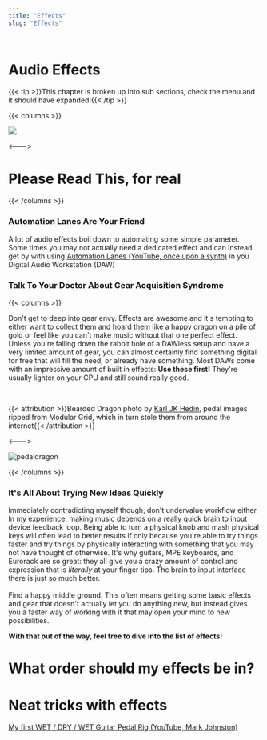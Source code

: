 ```yaml
---
title: "Effects"
slug: "Effects"

---
```


# Audio Effects

<script>
    document.getElementById("effectMenu").open = true;
</script>
{{< tip >}}This chapter is broken up into sub sections, check the menu and it should have expanded!{{< /tip >}}

{{< columns >}}

![](/arrow.svg)

<--->

# Please Read This, for real

{{< /columns >}}

### Automation Lanes Are Your Friend

A lot of audio effects boil down to automating some simple parameter. Some times you may not actually need a dedicated effect and can instead get by with using [Automation Lanes (YouTube, once upon a synth)](https://www.youtube.com/watch?v=WmgXmb2V6zE) in you Digital Audio Workstation (DAW)

### Talk To Your Doctor About Gear Acquisition Syndrome 

{{< columns >}}

Don't get to deep into gear envy. Effects are awesome and it's tempting to either want to collect them and hoard them like a happy dragon on a pile of gold or feel like you can't make music without that one perfect effect. Unless you're falling down the rabbit hole of a DAWless setup and have a very limited amount of gear, you can almost certainly find something digital for free that will fill the need, or already have something. Most DAWs come with an impressive amount of built in effects: **Use these first!** They're usually lighter on your CPU and still sound really good.

</br>

{{< attribution >}}Bearded Dragon photo by [Karl JK Hedin](https://unsplash.com/photos/khzZanoEsgQ), pedal images ripped from Modular Grid, which in turn stole them from around the internet{{< /attribution >}}

<--->

![pedaldragon](/pedaldragon.png)

{{< /columns >}}

### It's All About Trying New Ideas Quickly

Immediately contradicting myself though, don't undervalue workflow either. In my experience, making music depends on a really quick brain to input device feedback loop. Being able to turn a physical knob and mash physical keys will often lead to better results if only because you're able to try things faster and try things by physically interacting with something that you may not have thought of otherwise. It's why guitars, MPE keyboards, and Eurorack are so great: they all give you a crazy amount of control and expression that is *literally* at your finger tips. The brain to input interface there is just so much better.</br></br>Find a happy middle ground. This often means getting some basic effects and gear that doesn't actually let you do anything new, but instead gives you a faster way of working with it that may open your mind to new possibilities.

**With that out of the way, feel free to dive into the list of effects!**

# What order should my effects be in?



# Neat tricks with effects

[My first WET / DRY / WET Guitar Pedal Rig (YouTube, Mark Johnston)](https://www.youtube.com/watch?v=uptuRNXR0Mw)

